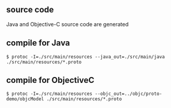 
## source code
Java and Objective-C source code are generated

## compile for Java
```
$ protoc -I=./src/main/resources --java_out=./src/main/java ./src/main/resources/*.proto
```

## compile for ObjectiveC
```
$ protoc -I=./src/main/resources --objc_out=../objc/proto-demo/objcModel ./src/main/resources/*.proto
```